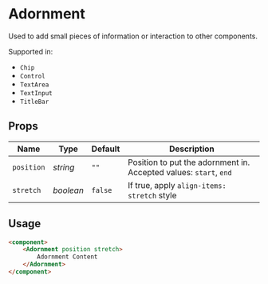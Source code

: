 # Adornment

Used to add small pieces of information or interaction to other components.

Supported in:
- `Chip`
- `Control`
- `TextArea`
- `TextInput`
- `TitleBar`

## Props
| Name | Type | Default | Description |
| --- | --- | --- | --- |
| `position` | _string_ | `""` | Position to put the adornment in. Accepted values: `start`,  `end`
| `stretch` | _boolean_ | `false` | If true, apply `align-items: stretch` style

## Usage
```html
<component>
    <Adornment position stretch>
        Adornment Content
    </Adornment>
</component>
```
